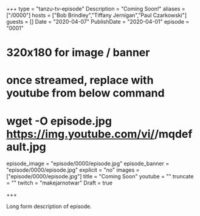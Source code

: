 +++
type = "tanzu-tv-episode"
Description = "Coming Soon!"
aliases = ["/0000"]
hosts = ["Bob Brindley","Tiffany Jernigan","Paul Czarkowski"]
guests = []
Date = "2020-04-07"
PublishDate = "2020-04-01"
episode = "0001"
# 320x180 for image / banner
# once streamed, replace with youtube from below command
# wget -O episode.jpg https://img.youtube.com/vi/<youtube-id>/mqdefault.jpg
episode_image = "episode/0000/episode.jpg"
episode_banner = "episode/0000/episode.jpg"
explicit = "no"
images = ["episode/0000/episode.jpg"]
title = "Coming Soon"
youtube = ""
truncate = ""
twitch = "makejarnotwar"
Draft = true

+++

Long form description of episode.